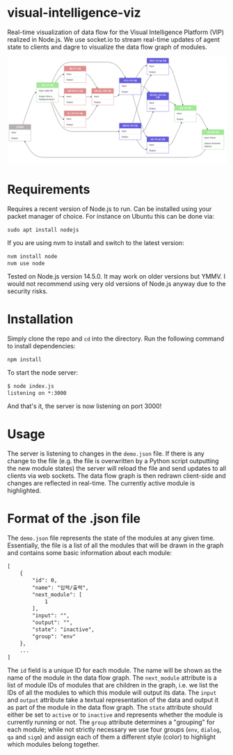 # visual-intelligence-viz
Real-time visualization of data flow for the Visual Intelligence Platform (VIP) realized in Node.js. We use socket.io to stream real-time updates of agent state to clients and dagre to visualize the data flow graph of modules. 

![](public/img/viz.png)

# Requirements

Requires a recent version of Node.js to run. Can be installed using your packet manager of choice. For instance on Ubuntu this can be done via:

```
sudo apt install nodejs
```

If you are using nvm to install and switch to the latest version:

```
nvm install node
nvm use node
```

Tested on Node.js version 14.5.0. It may work on older versions but YMMV. I would not recommend using very old versions of Node.js anyway due to the security risks.

# Installation

Simply clone the repo and `cd` into the directory. Run the following command to install dependencies:

```
npm install
```

To start the node server:

```
$ node index.js
listening on *:3000
```

And that's it, the server is now listening on port 3000!

# Usage

The server is listening to changes in the `demo.json` file. If there is any change to the file (e.g. the file is overwritten by a Python script outputting the new module states) the server will reload the file and send updates to all clients via web sockets. The data flow graph is then redrawn client-side and changes are reflected in real-time. The currently active module is highlighted.

# Format of the .json file

The `demo.json` file represents the state of the modules at any given time. Essentially, the file is a list of all the modules that will be drawn in the graph and contains some basic information about each module:

```
[
    {
        "id": 0,
        "name": "입력/출력",
        "next_module": [
            1
        ],
        "input": "",
        "output": "",
        "state": "inactive",
        "group": "env"
    },
    ...
]
```

The `id` field is a unique ID for each module. The name will be shown as the name of the module in the data flow graph. The `next_module` attribute is a list of module IDs of modules that are children in the graph, i.e. we list the IDs of all the modules to which this module will output its data. The `input` and `output` attribute take a textual representation of the data and output it as part of the module in the data flow graph. The `state` attribute should either be set to `active` or to `inactive` and represents whether the module is currently running or not. The `group` attribute determines a "grouping" for each module; while not strictly necessary we use four groups (`env`, `dialog`, `qa` and `sigm`) and assign each of them a different style (color) to highlight which modules belong together.
